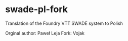 # swade-pl-fork
Translation of the Foundry VTT SWADE system to Polish

Orginal author: Paweł Leja
Fork: Vojak
